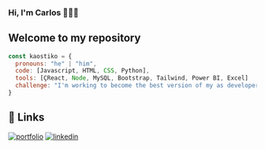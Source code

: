 ### Hi, I'm Carlos 👋👨‍💻

## Welcome to my repository 

```js
const kaostiko = {
  pronouns: "he" | "him",
  code: [Javascript, HTML, CSS, Python],
  tools: [ÇReact, Node, MySQL, Bootstrap, Tailwind, Power BI, Excel]
  challenge: "I'm working to become the best version of my as developer and data analist"
}
```

## 🔗 Links
[![portfolio](https://img.shields.io/badge/my_portfolio-000?style=for-the-badge&logo=ko-fi&logoColor=white)](https://carlosmoranmartinez.es/
)
[![linkedin](https://img.shields.io/badge/linkedin-0A66C2?style=for-the-badge&logo=linkedin&logoColor=white)](https://www.linkedin.com/in/carlos-moran-martinez/)


<!--
**Kaostiko/Kaostiko** is a ✨ _special_ ✨ repository because its `README.md` (this file) appears on your GitHub profile.

Here are some ideas to get you started:

- 🔭 I’m currently working on ...
- 🌱 I’m currently learning ...
- 👯 I’m looking to collaborate on ...
- 🤔 I’m looking for help with ...
- 💬 Ask me about ...
- 📫 How to reach me: ...
- 😄 Pronouns: ...
- ⚡ Fun fact: ...
-->

